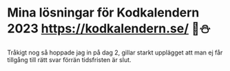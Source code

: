 # Mina lösningar för Kodkalendern 2023 https://kodkalendern.se/ :christmas_tree::snowman:

Tråkigt nog så hoppade jag in på dag 2, gillar starkt upplägget att man ej får tillgång till rätt svar förrän tidsfristen är slut.
